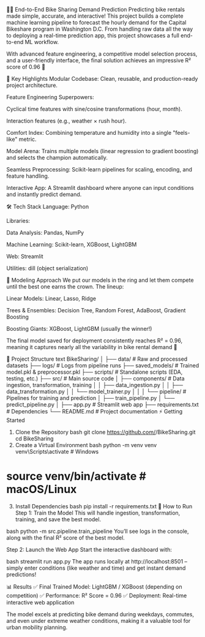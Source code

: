 🚴‍♀️ End-to-End Bike Sharing Demand Prediction
Predicting bike rentals made simple, accurate, and interactive!
This project builds a complete machine learning pipeline to forecast the hourly demand for the Capital Bikeshare program in Washington D.C. From handling raw data all the way to deploying a real-time prediction app, this project showcases a full end-to-end ML workflow.

With advanced feature engineering, a competitive model selection process, and a user-friendly interface, the final solution achieves an impressive R² score of 0.96 🎯

🌟 Key Highlights
Modular Codebase: Clean, reusable, and production-ready project architecture.

Feature Engineering Superpowers:

Cyclical time features with sine/cosine transformations (hour, month).

Interaction features (e.g., weather × rush hour).

Comfort Index: Combining temperature and humidity into a single "feels-like" metric.

Model Arena: Trains multiple models (linear regression to gradient boosting) and selects the champion automatically.

Seamless Preprocessing: Scikit-learn pipelines for scaling, encoding, and feature handling.

Interactive App: A Streamlit dashboard where anyone can input conditions and instantly predict demand.

🛠️ Tech Stack
Language: Python

Libraries:

Data Analysis: Pandas, NumPy

Machine Learning: Scikit-learn, XGBoost, LightGBM

Web: Streamlit

Utilities: dill (object serialization)

🤖 Modeling Approach
We put our models in the ring and let them compete until the best one earns the crown. The lineup:

Linear Models: Linear, Lasso, Ridge

Trees & Ensembles: Decision Tree, Random Forest, AdaBoost, Gradient Boosting

Boosting Giants: XGBoost, LightGBM (usually the winner!)

The final model saved for deployment consistently reaches R² = 0.96, meaning it captures nearly all the variability in bike rental demand 🚀

📂 Project Structure
text
BikeSharing/
│
├── data/                 # Raw and processed datasets
├── logs/                 # Logs from pipeline runs
├── saved_models/         # Trained model.pkl & preprocessor.pkl
├── scripts/              # Standalone scripts (EDA, testing, etc.)
├── src/                  # Main source code
│   ├── components/       # Data ingestion, transformation, training
│   │   ├── data_ingestion.py
│   │   ├── data_transformation.py
│   │   └── model_trainer.py
│   │
│   └── pipeline/         # Pipelines for training and prediction
│       ├── train_pipeline.py
│       └── predict_pipeline.py
│
├── app.py                # Streamlit web app
├── requirements.txt      # Dependencies
└── README.md             # Project documentation
⚡ Getting Started
1. Clone the Repository
bash
git clone https://github.com/<your-username>/BikeSharing.git
cd BikeSharing
2. Create a Virtual Environment
bash
python -m venv venv
venv\Scripts\activate   # Windows
# source venv/bin/activate   # macOS/Linux
3. Install Dependencies
bash
pip install -r requirements.txt
🚀 How to Run
Step 1: Train the Model
This will handle ingestion, transformation, training, and save the best model.

bash
python -m src.pipeline.train_pipeline
You’ll see logs in the console, along with the final R² score of the best model.

Step 2: Launch the Web App
Start the interactive dashboard with:

bash
streamlit run app.py
The app runs locally at http://localhost:8501 – simply enter conditions (like weather and time) and get instant demand predictions!

📊 Results
✅ Final Trained Model: LightGBM / XGBoost (depending on competition)
✅ Performance: R² Score = 0.96
✅ Deployment: Real-time interactive web application

The model excels at predicting bike demand during weekdays, commutes, and even under extreme weather conditions, making it a valuable tool for urban mobility planning.